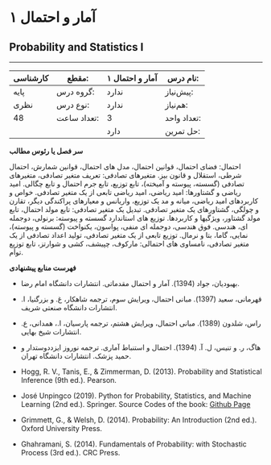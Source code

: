 # آمار و احتمال ۱
## Probability and Statistics I
_______________________________________________________________________________
| کارشناسی | مقطع:       | آمار و احتمال ۱ | نام درس:    |
| -------- | ----------- | --------------- | ----------- |
| پایه     | گروه درس:   | ندارد           | پیش‌نیاز:   |
| نظری     | نوع درس:    | ندارد           | هم‌نیاز:    |
| 48       | تعداد ساعت: | 3               | تعداد واحد: |
|          |             |  دارد           | حل تمرین:   |

**سر فصل یا رئوس مطالب**

احتمال: فضای احتمال، قوانین احتمال، مدل های احتمال، قوانین شمارش، احتمال شرطی، استقلال و قانون بیز. متغیرهای تصادفی: تعریف متغیر تصادفی، متغیرهای تصادفی (گسسته، پیوسته و آمیخته)، تابع توزیع، تابع جرم احتمال و تابع چگالی. امید ریاضی و گشتاورها: امید ریاضی، امید ریاضی تابعی از یک متغیر تصادفی. خواص و کاربردهای امید ریاضی، میانه و مد یک توزیع، واریانس و معیارهای پراکندگی دیگر، تقارن و چولگی، گشتاورهای یک متغیر تصادفی. تبدیل یک متغیر تصادفی: تابع مولد احتمال، تابع مولد گشتاور، ویژگیها و کاربردها. توزیع های استاندارد گسسته و پیوسته: برنولی، دوجمله ای، هندسی. فوق هندسی، دوجمله ای منفی، پواسون، یکنواخت (گسسته و پیوسته)، نمایی، گاما، بتا و نرمال. توزیع تابعی از یک متغیر تصادفی، تولید اعداد تصادفی از یک متغیر تصادفی، نامساوی های احتمالی: مارکوف، چپیشف، کشی و شوارتز، تابع توزیع توأم.

**فهرست منابع پیشنهادی**


- بهبودیان، جواد (1394). آمار و احتمال مقدماتی. انتشارات دانشگاه امام رضا.

- قهرمانی، سعید (1397). مبانی احتمال، ویرایش سوم، ترجمه شاهکار، غ. و بزرگنیا، ا. انتشارات دانشگاه صنعتی شریف.

- راس، شلدون (1389). مبانی احتمال، ویرایش هشتم، ترجمه پارسیان، ا.، همدانی، ع. انتشارات شیخ بهایی.

- هاگ، ر. و تنیس، ل. آ. (1394). احتمال و استنباط آماری. ترجمه نوروز ایزددوستدار و حمید پزشک. انتشارات دانشگاه تهران.

- Hogg, R. V., Tanis, E., & Zimmerman, D. (2013). Probability and Statistical Inference (9th ed.). Pearson.

- José Unpingco (2019). Python for Probability, Statistics, and Machine Learning (2nd ed.). Springer. Source Codes of the book: [Github Page](https://github.com/unpingco/Python-for-Probability-Statistics-and-Machine-Learning-2E)

- Grimmett, G., & Welsh, D. (2014). Probability: An Introduction (2nd ed.). Oxford University Press.

- Ghahramani, S. (2014). Fundamentals of Probability: with Stochastic Process (3rd ed.). CRC Press. 
